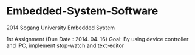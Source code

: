 Embedded-System-Software
========================

2014 Sogang University Embedded System

1st Assignment (Due Date : 2014. 04. 16)
	Goal: By using device controller and IPC, implement stop-watch and text-editor
